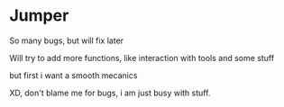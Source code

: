 # Jumper
So many bugs, but will fix later


Will try to add more functions, like interaction with tools and some stuff

but first i want a smooth mecanics

XD, don't blame me for bugs, i am just busy with stuff.
